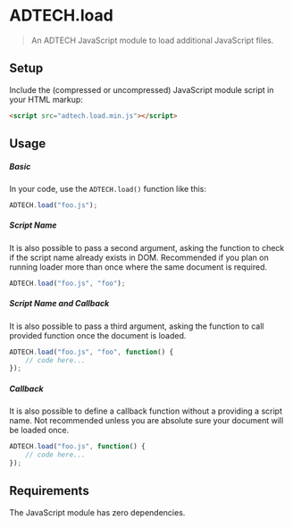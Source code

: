 # ADTECH.load

> An ADTECH JavaScript module to load additional JavaScript files.

## Setup
Include the (compressed or uncompressed) JavaScript module script in your HTML markup:

```html
<script src="adtech.load.min.js"></script>
```

## Usage

##### Basic
In your code, use the `ADTECH.load()` function like this:

```javascript
ADTECH.load("foo.js");
```
##### Script Name
It is also possible to pass a second argument, asking the function to check if the script name already exists in DOM. Recommended if you plan on running loader more than once where the same document is required.

```javascript
ADTECH.load("foo.js", "foo");
```

##### Script Name and Callback
It is also possible to pass a third argument, asking the function to call provided function once the document is loaded.

```javascript
ADTECH.load("foo.js", "foo", function() {
    // code here...
});
```

##### Callback
It is also possible to define a callback function without a providing a script name. Not recommended unless you are absolute sure your document will be loaded once.

```javascript
ADTECH.load("foo.js", function() {
    // code here...
});
```

## Requirements
The JavaScript module has zero dependencies.
